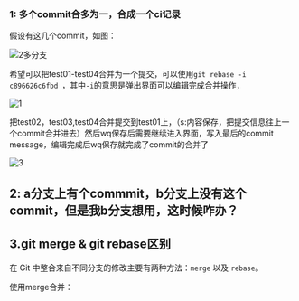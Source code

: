 

### 1: 多个commit合多为一，合成一个ci记录

假设有这几个commit，如图：

![2多分支](E:\internship\note\git\image\2多分支.png)

希望可以把test01-test04合并为一个提交，可以使用`git rebase -i c896626c6fbd `，其中`-i`的意思是弹出界面可以编辑完成合并操作，

![1](E:\internship\img\1.png)

把test02，test03,test04合并提交到test01上，（s:内容保存，把提交信息往上一个commit合并进去）然后wq保存后需要继续进入界面，写入最后的commit message，编辑完成后wq保存就完成了commit的合并了

![3](E:\internship\img\3.png)

## 2: a分支上有个commmit，b分支上没有这个commit，但是我b分支想用，这时候咋办？

## 3.git merge & git rebase区别

在 Git 中整合来自不同分支的修改主要有两种方法：`merge` 以及 `rebase`。

使用merge合并：

